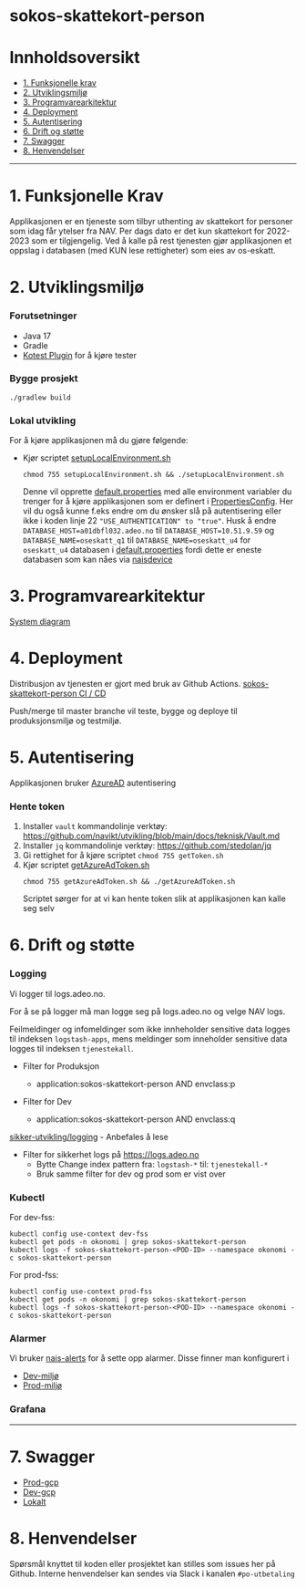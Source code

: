# sokos-skattekort-person

# Innholdsoversikt
* [1. Funksjonelle krav](#1-funksjonelle-krav)
* [2. Utviklingsmiljø](#2-utviklingsmiljø)
* [3. Programvarearkitektur](#3-programvarearkitektur)
* [4. Deployment](#4-deployment)
* [5. Autentisering](#5-autentisering)
* [6. Drift og støtte](#6-drift-og-støtte)
* [7. Swagger](#7-swagger)
* [8. Henvendelser](#8-henvendelser)
---

# 1. Funksjonelle Krav
Applikasjonen er en tjeneste som tilbyr uthenting av skattekort for personer som idag får ytelser fra NAV.
Per dags dato er det kun skattekort for 2022-2023 som er tilgjengelig.
Ved å kalle på rest tjenesten gjør applikasjonen et oppslag i databasen (med KUN lese rettigheter) som eies av os-eskatt.

# 2. Utviklingsmiljø
### Forutsetninger
* Java 17
* Gradle
* [Kotest Plugin](https://plugins.jetbrains.com/plugin/14080-kotest) for å kjøre tester

### Bygge prosjekt
`./gradlew build`

### Lokal utvikling
For å kjøre applikasjonen må du gjøre følgende:
-  Kjør scriptet [setupLocalEnvironment.sh](setupLocalEnvironment.sh)
      ```
      chmod 755 setupLocalEnvironment.sh && ./setupLocalEnvironment.sh
      ```
   Denne vil opprette [default.properties](defaults.properties) med alle environment variabler du trenger for å kjøre applikasjonen som er definert i [PropertiesConfig](src/main/kotlin/no/nav/sokos/skattekort.person/config/PropertiesConfig.kt).
   Her vil du også kunne f.eks endre om du ønsker slå på autentisering eller ikke i koden linje 22 `"USE_AUTHENTICATION" to "true"`.
   Husk å endre `DATABASE_HOST=a01dbfl032.adeo.no` til `DATABASE_HOST=10.51.9.59` og `DATABASE_NAME=oseskatt_q1` til `DATABASE_NAME=oseskatt_u4` for `oseskatt_u4` databasen i [default.properties](defaults.properties) fordi dette er eneste databasen som kan nåes via [naisdevice](https://docs.nais.io/device/?h=naisdevice)

# 3. Programvarearkitektur
[System diagram](./dokumentasjon/system-diagram.md)

# 4. Deployment
Distribusjon av tjenesten er gjort med bruk av Github Actions.
[sokos-skattekort-person CI / CD](https://github.com/navikt/sokos-skattekort-person/actions)

Push/merge til master branche vil teste, bygge og deploye til produksjonsmiljø og testmiljø.

# 5. Autentisering
Applikasjonen bruker [AzureAD](https://docs.nais.io/security/auth/azure-ad/) autentisering

### Hente token
1. Installer `vault` kommandolinje verktøy: https://github.com/navikt/utvikling/blob/main/docs/teknisk/Vault.md
2. Installer `jq` kommandolinje verktøy: https://github.com/stedolan/jq
3. Gi rettighet for å kjøre scriptet `chmod 755 getToken.sh`
4. Kjør scriptet [getAzureAdToken.sh](getAzureAdToken.sh)
      ```
      chmod 755 getAzureAdToken.sh && ./getAzureAdToken.sh
      ```
   Scriptet sørger for at vi kan hente token slik at applikasjonen kan kalle seg selv
   
# 6. Drift og støtte

### Logging
Vi logger til logs.adeo.no.

For å se på logger må man logge seg på logs.adeo.no og velge NAV logs.

Feilmeldinger og infomeldinger som ikke innheholder sensitive data logges til indeksen `logstash-apps`, mens meldinger som inneholder sensitive data logges til indeksen `tjenestekall`.

- Filter for Produksjon
   * application:sokos-skattekort-person AND envclass:p

- Filter for Dev
   * application:sokos-skattekort-person AND envclass:q

[sikker-utvikling/logging](https://sikkerhet.nav.no/docs/sikker-utvikling/logging) - Anbefales å lese
- Filter for sikkerhet logs på https://logs.adeo.no
   * Bytte Change index pattern fra: `logstash-*` til: `tjenestekall-*`
   * Bruk samme filter for dev og prod som er vist over
  
### Kubectl
For dev-fss:
```shell script
kubectl config use-context dev-fss
kubectl get pods -n okonomi | grep sokos-skattekort-person
kubectl logs -f sokos-skattekort-person-<POD-ID> --namespace okonomi -c sokos-skattekort-person
```

For prod-fss:
```shell script
kubectl config use-context prod-fss
kubectl get pods -n okonomi | grep sokos-skattekort-person
kubectl logs -f sokos-skattekort-person-<POD-ID> --namespace okonomi -c sokos-skattekort-person
```

### Alarmer
Vi bruker [nais-alerts](https://doc.nais.io/observability/alerts) for å sette opp alarmer. Disse finner man konfigurert i 
- [Dev-miljø](.nais/alerterator-dev.yaml)
- [Prod-miljø](.nais/alerterator-prod.yaml)

### Grafana

---

# 7. Swagger
- [Prod-gcp](https://sokos-skattekort-person.intern.nav.no/api/v1/docs)
- [Dev-gcp](https://sokos-skattekort-person.dev.intern.nav.no/api/v1/docs)
- [Lokalt](http://0.0.0.0:8080/api/v1/docs)

# 8. Henvendelser
Spørsmål knyttet til koden eller prosjektet kan stilles som issues her på Github.
Interne henvendelser kan sendes via Slack i kanalen `#po-utbetaling`


